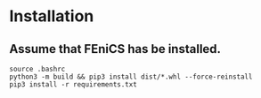 

# Installation

## Assume that FEniCS has be installed.

```
source .bashrc
python3 -m build && pip3 install dist/*.whl --force-reinstall
pip3 install -r requirements.txt
```